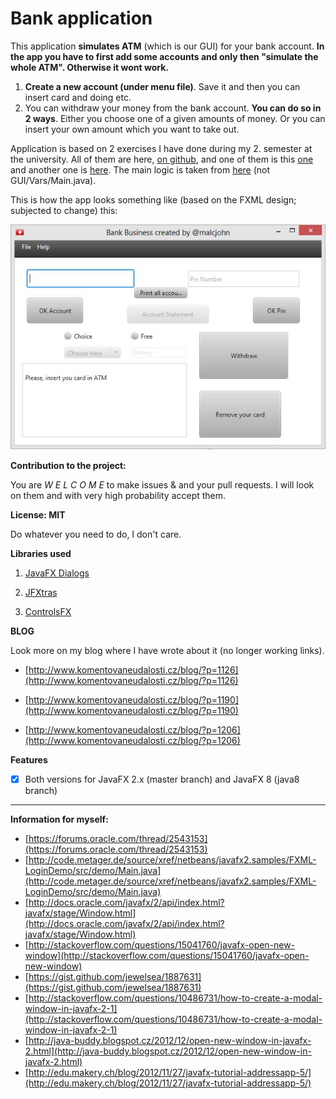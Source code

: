 # Bank application #

This application **simulates ATM** (which is our GUI) for your bank account. **In the app you have to first add some accounts and only then "simulate the whole ATM". Otherwise it wont work.**

1.  **Create a new account (under menu file)**. Save it and then you can insert card and doing etc. 
2.  You can withdraw your money from the bank account. **You can do so in 2 ways**. Either you choose one of a given amounts of money. Or you can insert your own amount which you want to take out.

Application is based on 2 exercises I have done during my 2. semester at the university. All of them are here, [on github](https://github.com/Johnmalc/Homeworks2), and one of them is this [one](https://github.com/Johnmalc/Homeworks2/tree/master/Aufgabe1) and another one is [here](https://github.com/Johnmalc/Homeworks2/tree/master/Aufgabe13). The main logic is taken from [here](https://github.com/Johnmalc/Homeworks2/tree/master/Aufgabe13) (not GUI/Vars/Main.java).

This is how the app looks something like (based on the FXML design; subjected to change) this:

![Design](/image.jpg)

**Contribution to the project:**

You are *W E L C O M E* to make issues & and your pull requests. I will look on them and with very high probability accept them. 

**License: MIT** 

Do whatever you need to do, I don't care.

**Libraries used**

1. [JavaFX Dialogs](https://github.com/marcojakob/javafx-ui-sandbox/tree/master/javafx-dialogs)

2. [JFXtras](https://github.com/JFXtras/jfxtras-labs)

3. [ControlsFX](http://www.controlsfx.org/)

**BLOG**

Look more on my blog where I have wrote about it (no longer working links).
 
-  [http://www.komentovaneudalosti.cz/blog/?p=1126](http://www.komentovaneudalosti.cz/blog/?p=1126)

-  [http://www.komentovaneudalosti.cz/blog/?p=1190](http://www.komentovaneudalosti.cz/blog/?p=1190)

-  [http://www.komentovaneudalosti.cz/blog/?p=1206](http://www.komentovaneudalosti.cz/blog/?p=1206)

**Features** 

-  [X] Both versions for JavaFX 2.x (master branch) and JavaFX 8 (java8 branch)


----------
**Information for myself:**

- [https://forums.oracle.com/thread/2543153](https://forums.oracle.com/thread/2543153)
- [http://code.metager.de/source/xref/netbeans/javafx2.samples/FXML-LoginDemo/src/demo/Main.java](http://code.metager.de/source/xref/netbeans/javafx2.samples/FXML-LoginDemo/src/demo/Main.java)
- [http://docs.oracle.com/javafx/2/api/index.html?javafx/stage/Window.html](http://docs.oracle.com/javafx/2/api/index.html?javafx/stage/Window.html)
- [http://stackoverflow.com/questions/15041760/javafx-open-new-window](http://stackoverflow.com/questions/15041760/javafx-open-new-window)
- [https://gist.github.com/jewelsea/1887631](https://gist.github.com/jewelsea/1887631)
- [http://stackoverflow.com/questions/10486731/how-to-create-a-modal-window-in-javafx-2-1](http://stackoverflow.com/questions/10486731/how-to-create-a-modal-window-in-javafx-2-1)
- [http://java-buddy.blogspot.cz/2012/12/open-new-window-in-javafx-2.html](http://java-buddy.blogspot.cz/2012/12/open-new-window-in-javafx-2.html)
- [http://edu.makery.ch/blog/2012/11/27/javafx-tutorial-addressapp-5/](http://edu.makery.ch/blog/2012/11/27/javafx-tutorial-addressapp-5/)
